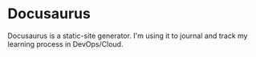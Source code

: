 # Docusaurus
Docusaurus is a static-site generator. I'm using it to journal and track my learning process in DevOps/Cloud.
